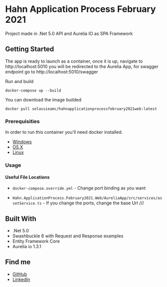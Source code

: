 # Hahn Application Process February 2021

Project made in .Net 5.0 API and Aurelia IO as SPA Framework

## Getting Started

The app is ready to launch as a container, once it is up, navigate to http://localhost:5010 you will be redirected to the Aurelia App, for swagger endpoint go to http://localhost:5010/swagger

Run and build

```shell
docker-compose up --build
```

You can download the image builded

```shell
docker pull selassieamc/hahnapplicationprocessfebruary2021web:latest
```
### Prerequisities


In order to run this container you'll need docker installed.

* [Windows](https://docs.docker.com/windows/started)
* [OS X](https://docs.docker.com/mac/started/)
* [Linux](https://docs.docker.com/linux/started/)

### Usage

#### Useful File Locations

* `docker-compose.override.yml` - Change port binding as you want
 
* `Hahn.ApplicationProcess.February2021.Web/AureliaApp/src/services/assetService.ts` - If you change the ports, change the base Url
///
## Built With

* .Net 5.0
* Swashbuckle 6 with Request and Response examples
* Entity Framework Core
* Aurelia io 1.3.1

## Find me

* [GitHub](https://github.com/SelassieAMC)
* [LinkedIn](https://www.linkedin.com/in/amc-dev/)

